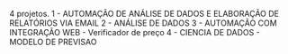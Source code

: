 4 projetos.
1 - AUTOMAÇÃO DE ANÁLISE DE DADOS E ELABORAÇÃO DE RELATÓRIOS VIA EMAIL
2 - ANÁLISE DE DADOS
3 - AUTOMAÇÃO COM INTEGRAÇÃO WEB - Verificador de preço
4 - CIENCIA DE DADOS - MODELO DE PREVISAO
